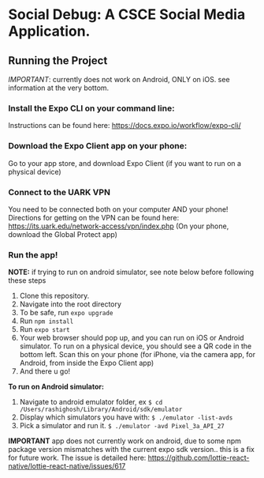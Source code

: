 
# Social Debug: A CSCE Social Media Application.
## Running the Project
*IMPORTANT*: currently does not work on Android, ONLY on iOS. see information at the very bottom.

### Install the Expo CLI on your command line:
Instructions can be found here: https://docs.expo.io/workflow/expo-cli/

### Download the Expo Client app on your phone:
Go to your app store, and download Expo Client (if you want to run on a physical device)

### Connect to the UARK VPN
You need to be connected both on your computer AND your phone!
Directions for getting on the VPN can be found here: https://its.uark.edu/network-access/vpn/index.php
(On your phone, download the Global Protect app)

### Run the app!
**NOTE:** if trying to run on android simulator, see note below before following these steps
1. Clone this repository.
2. Navigate into the root directory
3. To be safe, run `expo upgrade`
4. Run `npm install`
5. Run `expo start`
6. Your web browser should pop up, and you can run on iOS or Android simulator. To run on a physical device, you should see a QR code in the bottom left. Scan this on your phone (for iPhone, via the camera app, for Android, from inside the Expo Client app)
7. And there u go!

**To run on Android simulator:**
1. Navigate to android emulator folder, ex 
`$ cd /Users/rashighosh/Library/Android/sdk/emulator`
2. Display which simulators you have with: 
`$ ./emulator -list-avds`
3. Pick a simulator and run it.
`$ ./emulator -avd Pixel_3a_API_27`

**IMPORTANT** app does not currently work on android, due to some npm package version mismatches with the current expo sdk version.. this is a fix for future work. The issue is detailed here: https://github.com/lottie-react-native/lottie-react-native/issues/617
